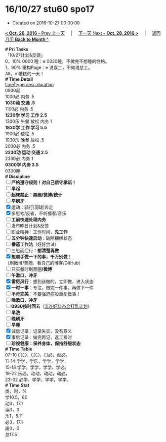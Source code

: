 # 16/10/27 stu60 spo17

- Created on 2016-10-27 00:00:00

[**< Oct. 26, 2016** - Prev 上一天](/lifelogs/2016/10/d26.md) &nbsp; &nbsp; | &nbsp; &nbsp; [下一天 Next - **Oct. 28, 2016 >**](/lifelogs/2016/10/d28.md) &nbsp; &nbsp; |  &nbsp; &nbsp; [返回月历 **Back to Month ^**](/lifelogs/2016/10/index.md)
<br/><div><div><b># Pri Tasks</b></div></div><div>「10/27计划&amp;反馈」</div><div>0，10% 0000 睡：e 0330睡，不做完不想睡的性格。</div><div>1，90% 重构Page：e 说误工，不如说怠工。</div><div>All，e 糟糕的一天！</div><div><div><b># Time Detail</b></div><div><u>time|type desc duration</u></div><div>0930起</div><div>1000必 内务 .5</div><div><b>1030动 交通 .5</b></div><div>1100必 内务 .5</div><div><b>1230学 学习 工作 2.5</b></div><div>1300乐 午餐 放松 内务 1</div><div><b>1830学 工作 学习 5.5</b></div><div>1900必 放松 .5</div><div>1930乐 晚餐 放松 .5</div><div>2000必 内务 .5</div><div><b>2230动 运动 交通 2.5</b></div><div>2330必 内务 1</div><div><b>0300学 内务 3.5</b></div><div>0300睡</div><div><b># Discipline</b></div><div><b><input type="checkbox"/></b><b>严格遵守规则！对自己信守承诺！</b></div><div><b><input type="checkbox"/></b><b>早起</b></div><div><input type="checkbox"/><b>起床禁止：票圈</b><b>/微博/统计</b></div><div><input type="checkbox"/><b>早刷牙</b></div><div><input checked="true" type="checkbox"/>运动：骑行|羽球|奔走</div><div><input checked="true" type="checkbox"/>多思考/反省，不听播客/音乐</div><div><input type="checkbox"/><b>工前快速处理内务</b></div><div><input type="checkbox"/>发布昨日计划&amp;反馈</div><div><input type="checkbox"/>职业精神：工作时间，<b>先工作</b></div><div><input type="checkbox"/><b>五分钟快速启动</b>：破除糟糕状态</div><div><b><input type="checkbox"/></b><b>番茄工作法</b>（好好尝试）</div><div><input type="checkbox"/>三思而后行：<b>想清楚再做</b></div><div><input checked="true" type="checkbox"/><b>想顺手做一下的事，千万别做！</b></div><div>（刷微博/票圈，看自己的博客/GitHub）</div><div><input type="checkbox"/>只买餐时刷票圈<b>/</b><b>微博</b></div><div><input type="checkbox"/><b>午漱口、冲牙</b></div><div><input checked="true" type="checkbox"/><b>雷厉风行</b>：想到该做的，立即做，进入状态</div><div><input checked="true" type="checkbox"/><b>一时一事</b>：专注，做完一件事，再做下一件</div><div><input type="checkbox"/><b>不苛完美</b>：不要强迫症般重复做事！</div><div><input type="checkbox"/><b>晚漱口、冲牙</b></div><div><u><input type="checkbox"/></u><b>0930</b><b>按时回去</b>（<u>流连好状态会打乱计划</u>）</div><div><input type="checkbox"/><b>早洗</b></div><div><b><input type="checkbox"/></b><b>晚刷牙</b></div><div><input type="checkbox"/><b>早睡</b></div><div><input checked="true" type="checkbox"/>诚信记录：记录失实，没有意义</div><div><input checked="true" type="checkbox"/>事后记录：做完再记，返工费时</div><div><b><input type="checkbox"/></b><b>珍视健康：保养身体，保持舒服状态</b></div><div><b># Time Table</b></div><div>07-10 〇〇，〇〇，〇必，动必，</div><div>11-14 学学，学乐，学学，学学，</div><div>15-18 学学，学学，学学，学必，</div><div>19-22 乐必，动动，动动，动必，</div><div>23-02 必学，学学，学学，学学。</div><div><b># Time Stat</b></div><div>类，时，%</div><div>学10.5，60</div><div>动3，17.1</div><div>读0，0</div><div>乐1，5.7</div><div>必3，17.1</div><div>废0，0</div><div>总17.5</div>
